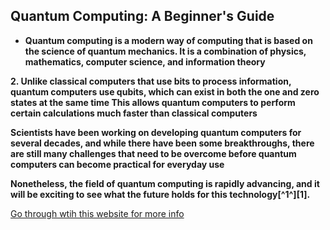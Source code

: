  ## Quantum Computing: A Beginner's Guide


- **Quantum computing is a modern way of computing that is based on the science of quantum mechanics. It is a combination of physics, mathematics, computer science, and information theory**

**2. Unlike classical computers that use bits to process information, quantum computers use qubits, which can exist in both the one and zero states at the same time
This allows quantum computers to perform certain calculations much faster than classical computers**

**Scientists have been working on developing quantum computers for several decades, and while there have been some breakthroughs, there are still many challenges that need to be overcome before quantum computers can become practical for everyday use**

**Nonetheless, the field of quantum computing is rapidly advancing, and it will be exciting to see what the future holds for this technology[^1^][1].**


[Go through wtih this website for more info ](https://en.wikipedia.org/wiki/Quantum_computing)
